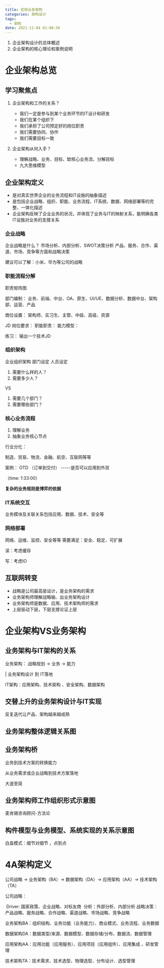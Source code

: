 ```yaml
---
title: 宏观业务架构
categories: 架构设计
tags:
  - 架构
date: 2021-11-04 01:08:56
---
```


1. 企业架构设计的总体概述
2. 企业架构的核心理论和案例说明

<!-- more -->

# 企业架构总览

## 学习聚焦点

1. 企业架构和工作的关系？

   - 我们一定是参与到某个业务环节的IT设计和研发
   - 我们在某个组织下
   - 我们承担了公司预定好的岗位职责
   - 我们需要协同、协作
   - 我们需要目标一致

2. 企业架构从何入手？

   - 理解战略、业务、目标、缼核心业务流、分解目标
   - 九大思维模型

   

## 企业架构定义

- 是对真实世界企业的业务流程和IT设施的抽象描述
- 是包括企业战略、组织、职能、业务流程、IT系统、数据、网络部署等的完整、一体化描述
- 企业架构反映了企业业务的状况，并体现了业务与IT的映射关系，能明确各类IT设施对业务的支撑关系

### 企业战略 

企业战略是什么？
市场分析、内部分析、SWOT决策分析
产品、服务、合作、渠道、市场、竞争等方面和战略决策

建议可以了解：小米、华为等公司的战略



### 职能流程分解

职责矩阵图

部门编制：
业务、前端、中台、OA、原生、UI/UE、数据分析、数据中台、架构部、运营、产品

商位设置：
架构师、实习生、主管、中级、高级、资源

JD
岗位要求：
职能职责：
能力模型：

练习：
输出一个技术JD



### 组织架构

企业组织架构
部门设定
人员设定

1. 需要什么样的人？
2. 需要多少人？

VS

1. 需要几个部门？
2. 需要哪些部门？

### 核心业务流程

1. 理解业务
2. 抽象业务核心节点

行业分化：

制造、贸易、物流、金融、航空、互联网等等



案例：
OTD （订单到交付）             -----是否可以应用到外贸

（time: 1:33:00）

**复杂的业务规则是博弈的依据**



### IT系统交互

业务模块及关联关系包括应用、数据、技术、安全等



### 网络部署

网络、运维、监控、安全等等
需要满足：安全、稳定、可扩展

读：考虑缓存

写：考虑IO

## 互联网转变

- 战略是公司最高层设计，是业务架构的需求
- 业务架构师理解战略输、出业务架构设计
- 业务架构师是数据、应用、技术架构师的需求
- 上层驱动下层，下层支撑论证上层

# 企业架构VS业务架构

## 业务架构与IT架构的关系

业务架构： 战略规划 -> 业务 -> 能力

|  业务架构设计 到 IT落地

IT架构：应用架构、技术架构 、安全架构、数据架构

## 交替上升的业务架构设计与IT实现

反复迭代让产品、架构越来越成熟

## 业务架构整体逻辑关系图

##  业务架构桥

业务到技术方案的转换能力

从业务需求或企业战略到技术方案落地

大道至简



## 业务架构师工作组织形式示意图

麦肯锡咨询顾问-方法论

## 构件模型与业务模型、系统实现的关系示意图

白盒模式：细节对细节 ，点到点

# 4A架构定义

公司战略 -> 业务架构（BA）-> 数据架构（DA）-> 应用架构（AA）-> 技术架构（TA）

公司战略：

​      Driver: 国家政策、企业战略、对标友商
​      分析：外部分析、内部分析
​      战略决策：产品战略、服务战略、合作战略、渠道战略、市场战略、竞争战略

业务架构BA：组织结构、业务功能（业务能力）、商业模式、业务流程、业务数据

数据架构DA：数据类型/来源、数据模型、数据存储/分布、数据流、数据管理

应用架构AA：应用功能（应用服务）、应用项目（应用组件）、应用集成 、研发管理

技术架构TA：技术需求、技术选型、物理选型、分布设计、选型管理